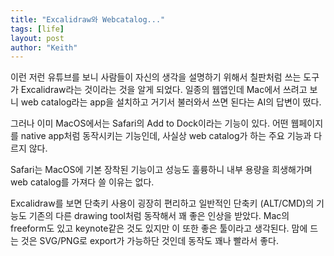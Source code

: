 ```yaml
---
title: "Excalidraw와 Webcatalog..."
tags: [life]
layout: post
author: "Keith"
---
```


이런 저런 유튜브를 보니 사람들이 자신의 생각을 설명하기 위해서 칠판처럼 쓰는 도구가 Excalidraw라는 것이라는 것을 알게 되었다.
일종의 웹앱인데 Mac에서 쓰려고 보니 web catalog라는 app을 설치하고 거기서 불러와서 쓰면 된다는 AI의 답변이 떴다.

그러나 이미 MacOS에서는 Safari의 Add to Dock이라는 기능이 있다. 어떤 웹페이지를 native app처럼 동작시키는 기능인데, 사실상 web catalog가 하는 주요 기능과 다르지 않다.

Safari는 MacOS에 기본 장착된 기능이고 성능도 훌륭하니 내부 용량을 희생해가며 web catalog를 가져다 쓸 이유는 없다.

Excalidraw를 보면 단축키 사용이 굉장히 편리하고 일반적인 단축키 (ALT/CMD)의 기능도 기존의 다른 drawing tool처럼 동작해서 꽤 좋은 인상을 받았다.
Mac의 freeform도 있고 keynote같은 것도 있지만 이 또한 좋은 툴이라고 생각된다. 맘에 드는 것은 SVG/PNG로 export가 가능하단 것인데 동작도 꽤나 빨라서 좋다.

